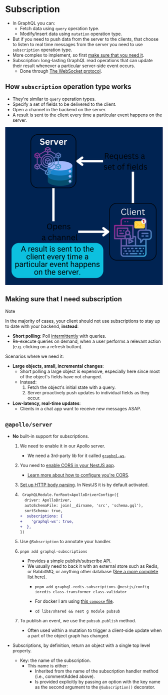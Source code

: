 # Subscription

- In GraphQL you can:
  - Fetch data using `query` operation type.
  - Modify/insert data using `mutation` operation type.
- But if you need to push data from the server to the clients, that choose to listen to real time messages from the server you need to use `subscription` operation type.
- More complex to implement, so first [make sure that you need it](#making-sure-that-i-need-subscription).
- Subscription: long-lasting GraphQL read operations that can update their result whenever a particular server-side event occurs.
  - Done through [The WebSocket protocol](https://developer.mozilla.org/en-US/docs/Web/API/WebSockets_API).

## How `subscription` operation type works

- They're similar to `query` operation types.
- Specify a set of fields to be delivered to the client.
- Open a channel in the backend on the server.
- A result is sent to the client every time a particular event happens on the server.

![Client specifies a set of fields to be delivered to the client, but instead of immediately returning a single answer, a channel is opened and a result is sent to the client every time a particular event happens on the server](./assets/server-clien-graphql-subscription.png)

## Making sure that I need subscription

> [!NOTE]
> In the majority of cases, your client should not use subscriptions to stay up to date with your backend, **instead**:
>
> - **Short polling**: Poll [intermittently](https://dictionary.cambridge.org/dictionary/english/intermittently) with queries.
> - Re-execute queries on demand, when a user performs a relevant action (e.g. clicking on a refresh button).

Scenarios where we need it:

- **Large objects, small, incremental changes**:
  - Short polling a large object is expensive, especially here since most of the object's fields have not changed.
  - Instead:
    1. Fetch the object's initial state with a query.
    2. Server proactively push updates to individual fields as they occur.
- **Low-latency, real-time updates**:
  - Clients in a chat app want to receive new messages ASAP.

## `@apollo/server`

- **No** built-in support for subscriptions.

  1. We need to enable it in our Apollo server.
     - We need a 3rd-party lib for it called [`graphql-ws`](https://www.npmjs.com/package/graphql-ws).
  2. You need to [enable CORS in your NestJS app](https://docs.nestjs.com/security/cors).
     - [Learn more about how to configure you're CORS](https://www.apollographql.com/docs/apollo-server/security/cors#specifying-origins).
  3. [Set up HTTP body parsing](https://docs.nestjs.com/faq/raw-body). In NestJS it is by default activated.
  4. ```diff
      GraphQLModule.forRoot<ApolloDriverConfig>({
       driver: ApolloDriver,
       autoSchemaFile: join(__dirname, 'src', 'schema.gql'),
       sortSchema: true,
     +  subscriptions: {
     +    'graphql-ws': true,
     +  },
     })
     ```
  5. Use `@Subscription` to annotate your handler.
  6. ```shell
     pnpm add graphql-subscriptions
     ```

     - Provides a simple publish/subscribe API.
     - We usually need to back it with an external store such as Redis, or RabbitMQ, or anything other database ([See a more complete list here](https://github.com/apollographql/graphql-subscriptions?tab=readme-ov-file#pubsub-implementations)).
       - ```shell
         pnpm add graphql-redis-subscriptions @nestjs/config ioredis class-transformer class-validator
         ```
       - For docker I am using [this `compose` file](https://github.com/kasir-barati/docker/blob/main/docker-compose-files/redis).
       - ```shell
         cd libs/shared && nest g module pubsub
         ```

  7. To publish an event, we use the `pubsub.publish` method.
     - Often used within a mutation to trigger a client-side update when a part of the object graph has changed.

- Subscriptions, by definition, return an object with a single top level property.
  - Key: the name of the subscription.
    - This name is either:
      - Inherited from the name of the subscription handler method (i.e., commentAdded above).
      - Is provided explicitly by passing an option with the key name as the second argument to the `@Subscription()` decorator.
